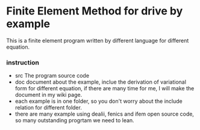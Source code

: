 # Finite Element Method for drive by exampleThis is a finite element program written by different language for different equation.### instruction - src The program source code   - doc document about the example, inclue the derivation of variational form for different equation, if there are many time for me, I will make the document in my wiki page.- each example is in one folder, so you don't worry about the include relation for different folder.- there are many example using dealii, fenics and ifem open source code, so many outstanding progrtam we need to lean.  